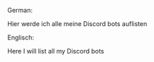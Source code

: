 German:

Hier werde ich alle meine Discord bots auflisten

Englisch:

Here I will list all my Discord bots
